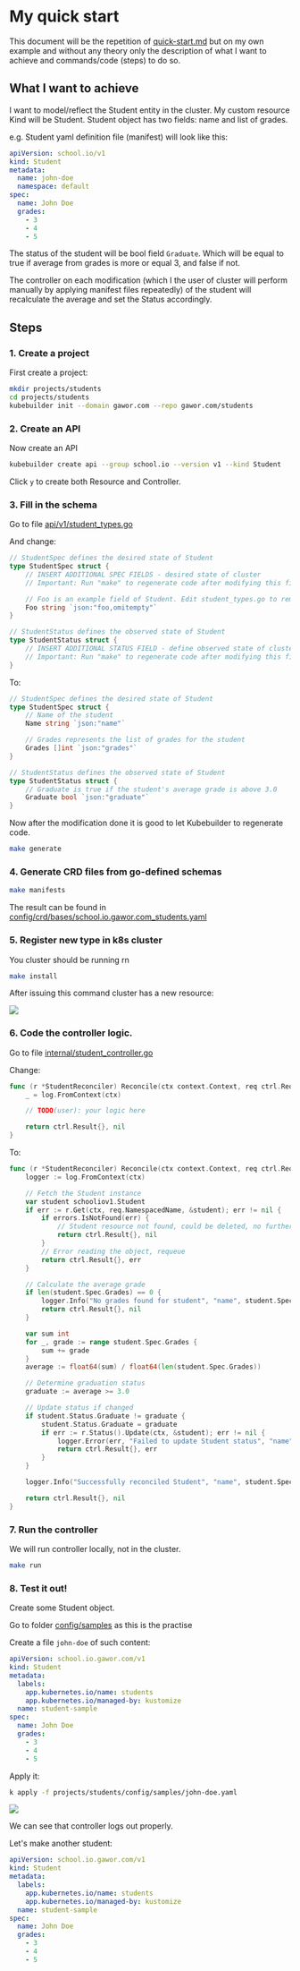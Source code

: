 # My quick start

This document will be the repetition of [quick-start.md](quick-start.md) but on my own example and without any theory only the description of what I want to achieve and commands/code (steps) to do so.

## What I want to achieve

I want to model/reflect the Student entity in the cluster. My custom resource Kind will be Student. Student object has two fields: name and list of grades.

e.g. Student yaml definition file (manifest) will look like this:
```yaml
apiVersion: school.io/v1
kind: Student
metadata:
  name: john-doe
  namespace: default
spec:
  name: John Doe
  grades:
    - 3
    - 4
    - 5
```

The status of the student will be bool field `Graduate`. Which will be equal to true if average from grades is more or equal 3, and false if not.

The controller on each modification (which I the user of cluster will perform manually by applying manifest files repeatedly) of the student will recalculate the average and set the Status accordingly.

## Steps

### 1. Create a project
First create a project:

```sh
mkdir projects/students
cd projects/students
kubebuilder init --domain gawor.com --repo gawor.com/students
```
### 2. Create an API
Now create an API
```sh
kubebuilder create api --group school.io --version v1 --kind Student
```

Click `y` to create both Resource and Controller.

### 3. Fill in the schema

Go to file [api/v1/student_types.go](projects/students/api/v1/student_types.go)

And change:
```go
// StudentSpec defines the desired state of Student
type StudentSpec struct {
	// INSERT ADDITIONAL SPEC FIELDS - desired state of cluster
	// Important: Run "make" to regenerate code after modifying this file

	// Foo is an example field of Student. Edit student_types.go to remove/update
	Foo string `json:"foo,omitempty"`
}

// StudentStatus defines the observed state of Student
type StudentStatus struct {
	// INSERT ADDITIONAL STATUS FIELD - define observed state of cluster
	// Important: Run "make" to regenerate code after modifying this file
}
```

To:

```go
// StudentSpec defines the desired state of Student
type StudentSpec struct {
	// Name of the student
	Name string `json:"name"`

	// Grades represents the list of grades for the student
	Grades []int `json:"grades"`
}

// StudentStatus defines the observed state of Student
type StudentStatus struct {
	// Graduate is true if the student's average grade is above 3.0
	Graduate bool `json:"graduate"`
}
```

Now after the modification done it is good to let Kubebuilder to regenerate code.

```sh
make generate
```

### 4. Generate CRD files from go-defined schemas
```sh
make manifests
```
The result can be found in [config/crd/bases/school.io.gawor.com_students.yaml](projects/students/config/crd/bases/school.io.gawor.com_students.yaml)

### 5. Register new type in k8s cluster
You cluster should be running rn

```sh
make install
```

After issuing this command cluster has a new resource:

![](img/20.png)

### 6. Code the controller logic.

Go to file [internal/student_controller.go](/projects/students/internal/controller/student_controller.go)

Change:
```go
func (r *StudentReconciler) Reconcile(ctx context.Context, req ctrl.Request) (ctrl.Result, error) {
	_ = log.FromContext(ctx)

	// TODO(user): your logic here

	return ctrl.Result{}, nil
}
```

To:
```go
func (r *StudentReconciler) Reconcile(ctx context.Context, req ctrl.Request) (ctrl.Result, error) {
	logger := log.FromContext(ctx)

	// Fetch the Student instance
	var student schooliov1.Student
	if err := r.Get(ctx, req.NamespacedName, &student); err != nil {
		if errors.IsNotFound(err) {
			// Student resource not found, could be deleted, no further action needed
			return ctrl.Result{}, nil
		}
		// Error reading the object, requeue
		return ctrl.Result{}, err
	}

	// Calculate the average grade
	if len(student.Spec.Grades) == 0 {
		logger.Info("No grades found for student", "name", student.Spec.Name)
		return ctrl.Result{}, nil
	}

	var sum int
	for _, grade := range student.Spec.Grades {
		sum += grade
	}
	average := float64(sum) / float64(len(student.Spec.Grades))

	// Determine graduation status
	graduate := average >= 3.0

	// Update status if changed
	if student.Status.Graduate != graduate {
		student.Status.Graduate = graduate
		if err := r.Status().Update(ctx, &student); err != nil {
			logger.Error(err, "Failed to update Student status", "name", student.Spec.Name)
			return ctrl.Result{}, err
		}
	}

	logger.Info("Successfully reconciled Student", "name", student.Spec.Name, "graduate", student.Status.Graduate)

	return ctrl.Result{}, nil
}
```

### 7. Run the controller

We will run controller locally, not in the cluster.

```sh
make run
```

### 8. Test it out!

Create some Student object.

Go to folder [config/samples](/projects/students/config/samples/) as this is the practise

Create a file `john-doe` of such content:
```yaml
apiVersion: school.io.gawor.com/v1
kind: Student
metadata:
  labels:
    app.kubernetes.io/name: students
    app.kubernetes.io/managed-by: kustomize
  name: student-sample
spec:
  name: John Doe
  grades:
    - 3
    - 4
    - 5
```

Apply it:
```sh
k apply -f projects/students/config/samples/john-doe.yaml 
```

![](img/21.png)

We can see that controller logs out properly.

Let's make another student:

```yaml
apiVersion: school.io.gawor.com/v1
kind: Student
metadata:
  labels:
    app.kubernetes.io/name: students
    app.kubernetes.io/managed-by: kustomize
  name: student-sample
spec:
  name: John Doe
  grades:
    - 3
    - 4
    - 5
```

